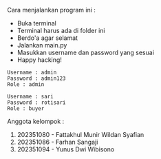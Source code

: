Cara menjalankan program ini :

- Buka terminal
- Terminal harus ada di folder ini
- Berdo'a agar selamat
- Jalankan main.py
- Masukkan username dan password yang sesuai
- Happy hacking!

```
Username : admin
Password : admin123
Role : admin
```

```
Username : sari
Password : rotisari
Role : buyer
```

Anggota kelompok : 
1. 202351080 - Fattakhul Munir Wildan Syafian 
2. 202351086 - Farhan Sangaji 
3. 202351094 - Yunus Dwi Wibisono
